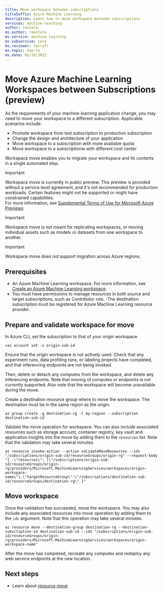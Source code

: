 ```yaml
---
title: Move workspace between subscriptions
titleSuffix: Azure Machine Learning
description: Learn how to move workspace between subscriptions
services: machine-learning
author: rastala
ms.author: roastala
ms.service: machine-learning
ms.subservice: core
ms.reviewer: larryfr
ms.topic: how-to
ms.date: 01/18/2022
---
```


# Move Azure Machine Learning Workspaces between Subscriptions (preview)

As the requirements of your machine learning application change, you may need to move your
workspace to a different subscription. Applicable scenarios include:

 * Promote workspace from test subscription to production subscription
 * Change the design and architecture of your application
 * Move workspace to a subscription with more available quota
 * Move workspace to a subscriptionw with different cost center
 
Workspace move enables you to migrate your workspace and its contents in a single automated step.

> [!IMPORTANT]	
> Workspace move is currently in public preview. This preview is provided without a service level agreement, and it's not recommended for production workloads. Certain features might not be supported or might have constrained capabilities. 	
> For more information, see [Supplemental Terms of Use for Microsoft Azure Previews](https://azure.microsoft.com/support/legal/preview-supplemental-terms/).


> [!IMPORTANT]	
> Workspace move is not meant for replicating workspaces, or moving individual assets such as models or datasets from one workspace to another.

> [!IMPORTANT]	
> Workspace move does not support migration across Azure regions.

## Prerequisites

- An Azure Machine Learning workspace. For more information, see [Create an Azure Machine Learning workspace](how-to-manage-workspace.md).
- You must have permissions to manage resources in both source and target subscriptions, such as Contributor role.
-The destination subscription must be registered for Azure Machine Learning resource provider.

## Prepare and validate workspace for move

In Azure CLI, set the subscription to that of your origin workspace

```azurecli-interactive
>az account set -s origin-sub-id
```

Ensure that the origin workspace is not actively used. Check that any experiment runs, data profiling runs, or labeling projects have completed, and that inferencing endpoints are not being invoked. 

Then, delete or detach any computes from the workspace, and delete any inferencing endpoints. Note that moving of computes or endpoints is not currently supported. Also note that the workspace will become unavailable during the move.

Create a destination resource group where to move the workspace. The destination must be in the same region as the origin.

```azurecli-interactive
az group create -g destination-rg -l my-region --subscription destination-sub-id                  
```

Validate the move operation for workspace. You can also include associated resources such as storage account, container registry, key vault and application insights into the move by adding them to the ```resources``` list. Note that the validation may take several minutes.

```azurecli-interactive
az resource invoke-action --action validateMoveResources --ids "/subscriptions/origin-sub-id/resourceGroups/origin-rg" --request-body "{  \"resources\": [\"/subscriptions/origin-sub-id/resourceGroups/origin-rg/providers/Microsoft.MachineLearningServices/workspaces/origin-workspace-name\"],\"targetResourceGroup\":\"/subscriptions/destination-sub-id/resourceGroups/destination-rg\" }"
```

## Move workspace

Once the validation has succeeded, move the workspace. You may also include any associated resources into move operation by adding them to the ```ids``` argument. Note that this operation may take several minutes.

```azurecli-interactive
az resource move --destination-group destination-rg --destination-subsctiption-id destination-sub-id --ids "/subscriptions/origin-sub-id/resourceGroups/origin-rg/providers/Microsoft.MachineLearningServices/workspaces/origin-workspace-name"
```

After the move has completed, recreate any computes and redeploy any web service endpoints at the new location.

## Next steps

 * Learn about [resource move](https://docs.microsoft.com/azure/azure-resource-manager/management/move-resource-group-and-subscription)